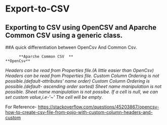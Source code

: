 # Export-to-CSV
## Exporting to CSV using OpenCSV and Aparche Common CSV using a generic class.
##A quick differentiation between OpenCsv And Common Csv.


          **Aparche Common CSV	**                                                                         **OpenCsv**
_Headers can be read from Properties file.(A little easier than OpenCsv)	            Headers can be read from Properties file.
Custom Column Ordering is not possible.(default-attributes' name order)	            Custom Column Ordering is possible.(default- ascending order sorted)
Sheet name manipulation is not possible.	                                          Sheet name manipulation is not possibe.
If a cell is null, we can set custom value,i.e-'~'	                                The cell will be empty_.









For Reference-
https://stackoverflow.com/questions/45203867/opencsv-how-to-create-csv-file-from-pojo-with-custom-column-headers-and-custom
